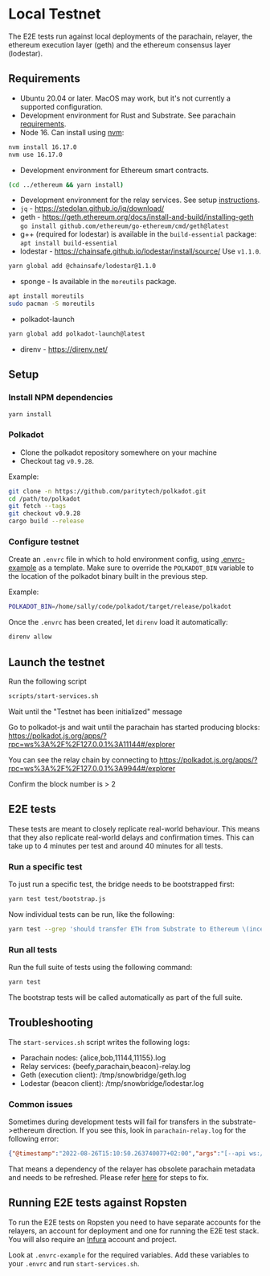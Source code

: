 # Local Testnet

The E2E tests run against local deployments of the parachain, relayer, the ethereum execution layer (geth) and the ethereum consensus layer (lodestar).

## Requirements

* Ubuntu 20.04 or later. MacOS may work, but it's not currently a supported configuration.
* Development environment for Rust and Substrate. See parachain [requirements](../parachain/README.md#requirements).
* Node 16. Can install using [nvm](https://github.com/nvm-sh/nvm#installing-and-updating):

```bash
nvm install 16.17.0
nvm use 16.17.0
```

* Development environment for Ethereum smart contracts.

```bash
(cd ../ethereum && yarn install)
```

* Development environment for the relay services. See setup [instructions](../relayer/README.md#Development).
* `jq` - <https://stedolan.github.io/jq/download/>
* geth - <https://geth.ethereum.org/docs/install-and-build/installing-geth> `go install github.com/ethereum/go-ethereum/cmd/geth@latest`
* g++ (required for lodestar) is available in the `build-essential` package: `apt install build-essential`
* lodestar - <https://chainsafe.github.io/lodestar/install/source/> Use `v1.1.0`.

```bash
yarn global add @chainsafe/lodestar@1.1.0
```

* sponge - Is available in the `moreutils` package.

```bash
apt install moreutils
sudo pacman -S moreutils
```

* polkadot-launch

```bash
yarn global add polkadot-launch@latest
```

* direnv - https://direnv.net/

## Setup

### Install NPM dependencies

```bash
yarn install
```

### Polkadot

* Clone the polkadot repository somewhere on your machine
* Checkout tag `v0.9.28`.

Example:

```bash
git clone -n https://github.com/paritytech/polkadot.git
cd /path/to/polkadot
git fetch --tags
git checkout v0.9.28
cargo build --release
```

### Configure testnet

Create an `.envrc` file in which to hold environment config, using [.envrc-example](.envrc-example) as a template. Make sure to override the `POLKADOT_BIN` variable to the location of the polkadot binary built in the previous step.

Example:

```sh
POLKADOT_BIN=/home/sally/code/polkadot/target/release/polkadot
```

Once the `.envrc` has been created, let `direnv` load it automatically:

```bash
direnv allow
```

## Launch the testnet

Run the following script

```bash
scripts/start-services.sh
```

Wait until the "Testnet has been initialized" message

Go to polkadot-js and wait until the parachain has started producing blocks:
<https://polkadot.js.org/apps/?rpc=ws%3A%2F%2F127.0.0.1%3A11144#/explorer>

You can see the relay chain by connecting to <https://polkadot.js.org/apps/?rpc=ws%3A%2F%2F127.0.0.1%3A9944#/explorer>

Confirm the block number is > 2

## E2E tests

These tests are meant to closely replicate real-world behaviour. This means that they also replicate real-world delays and confirmation times. This can take up to 4 minutes per test and around 40 minutes for all tests.

### Run a specific test

To just run a specific test, the bridge needs to be bootstrapped first:

```bash
yarn test test/bootstrap.js
```

Now individual tests can be run, like the following:

```bash
yarn test --grep 'should transfer ETH from Substrate to Ethereum \(incentivized channel\)'
```

### Run all tests

Run the full suite of tests using the following command:

```bash
yarn test
```

The bootstrap tests will be called automatically as part of the full suite.

## Troubleshooting

The `start-services.sh` script writes the following logs:

* Parachain nodes: {alice,bob,11144,11155}.log
* Relay services: {beefy,parachain,beacon}-relay.log
* Geth (execution client): /tmp/snowbridge/geth.log
* Lodestar (beacon client): /tmp/snowbridge/lodestar.log

### Common issues

Sometimes during development tests will fail for transfers in the substrate->ethereum direction. If you see this, look in `parachain-relay.log` for the following error:

```json
{"@timestamp":"2022-08-26T15:10:50.263740077+02:00","args":"[--api ws://localhost:11144 --block 0xe2e21a61b017699961b6d87c6aecbae18f2ce0c89bd87e0e8b0d808c26e2aad3]","level":"error","message":"Failed to query events.","name":"snowbridge-query-events","stdErr":"Error: Metadata(IncompatibleMetadata)\n","stdOut":""}
```

That means a dependency of the relayer has obsolete parachain metadata and needs to be refreshed. Please refer [here](../parachain/README.md#Chain_metadata) for steps to fix.

## Running E2E tests against Ropsten

To run the E2E tests on Ropsten you need to have separate accounts for the relayers, an account for deployment and one for running the E2E test stack. You will also require an [Infura](https://infura.io/) account and project.

Look at `.envrc-example` for the required variables. Add these variables to your `.envrc` and run `start-services.sh`.
